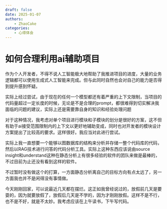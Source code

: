 ```yaml
---
draft: false
date: 2025-01-07
authors:
    - ZhaoCake
categories:
    - 心得体会
---
```


# 如何合理利用ai辅助项目

作为个人开发者，不得不说人工智能极大地帮助了我推进项目的进度，大量的业务逻辑都可以使用生成式人工智能来完成。但与此同时自然也会对自己的能力是否得到提升感到怀疑。

<!-- more -->

实际上经过尝试，由于现在的任何一个模型都还有着严重的上下文限制，当项目的代码量超过一定长度的时候，无论是不是合理的prompt，都很难得到切实解决我面临的问题的建议，实际上还是需要靠自身的知识和经验处理问题

对于这种情况，我考虑对单个项目进行模块和子模块的划分是很好的方案，这不但有助于ai接受范围限制内的上下文以更好地辅助变成，同时也对开发者的模块设计方案提出了比较高的要求。这样很好。我应当对此进行尝试。

实际上我一直想要一个能够以图数据库的结构来分析并存储一整个代码库的代码，然后以RAG技术进行问答的代码分析工具。实际上这种东西应该说由source insight和understand这种在静态分析上有很多经验的软件的团队来做是最棒的，不过目前为止还没有看到这样的软件。

不过暂时没有做这个的打算，一方面静态分析离自己的目标方向有点太远了，另一方面我也并不是闲得没有事情做。

今天刚刚回家，可以说最近几天都在摆烂。这正如我曾经说过的，放假前几天是要耍的，因为就要放假了，放假后几天是不学的，因为才刚刚放假。这样不是不行，也不是不好，就是不太妙。我考虑应该在上午读书，下午写代码。

